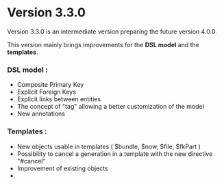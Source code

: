 # Version 3.3.0

Version 3.3.0 is an intermediate version preparing the future version 4.0.0.

This version mainly brings improvements for the **DSL model** and the **templates**.

### DSL model :

* Composite Primary Key
* Explicit Foreign Keys 
* Explicit links between entities
* The concept of "tag" allowing a better customization of the model
* New annotations

### Templates :

* New objects usable in templates \( $bundle, $now, $file, $fkPart \)
* Possibility to cancel a generation in a template with the new directive  "\#cancel"
* Improvement of existing objects
* 
